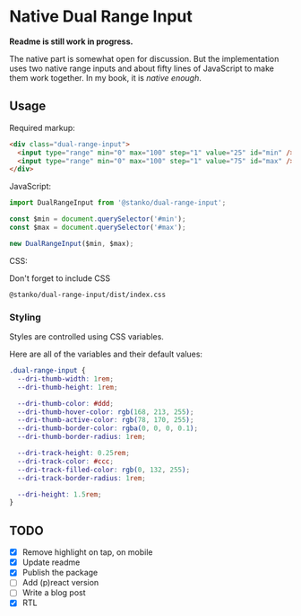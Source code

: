 # Native Dual Range Input

**Readme is still work in progress.**

The native part is somewhat open for discussion.
But the implementation uses two native range inputs
and about fifty lines of JavaScript to make them work together.
In my book, it is _native enough_.

## Usage

Required markup:

```html
<div class="dual-range-input">
  <input type="range" min="0" max="100" step="1" value="25" id="min" />
  <input type="range" min="0" max="100" step="1" value="75" id="max" />
</div>
```

JavaScript:

```js
import DualRangeInput from '@stanko/dual-range-input';

const $min = document.querySelector('#min');
const $max = document.querySelector('#max');

new DualRangeInput($min, $max);
```

CSS:

Don't forget to include CSS

```
@stanko/dual-range-input/dist/index.css
```

### Styling

Styles are controlled using CSS variables.

Here are all of the variables and their default values:

```css
.dual-range-input {
  --dri-thumb-width: 1rem;
  --dri-thumb-height: 1rem;

  --dri-thumb-color: #ddd;
  --dri-thumb-hover-color: rgb(168, 213, 255);
  --dri-thumb-active-color: rgb(78, 170, 255);
  --dri-thumb-border-color: rgba(0, 0, 0, 0.1);
  --dri-thumb-border-radius: 1rem;

  --dri-track-height: 0.25rem;
  --dri-track-color: #ccc;
  --dri-track-filled-color: rgb(0, 132, 255);
  --dri-track-border-radius: 1rem;

  --dri-height: 1.5rem;
}
```

## TODO

- [x] Remove highlight on tap, on mobile
- [x] Update readme
- [x] Publish the package
- [ ] Add (p)react version
- [ ] Write a blog post
- [x] RTL
